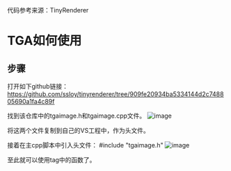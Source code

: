 代码参考来源：TinyRenderer

# TGA如何使用
## 步骤
打开如下github链接：
https://github.com/ssloy/tinyrenderer/tree/909fe20934ba5334144d2c748805690a1fa4c89f

找到该仓库中的tgaimage.h和tgaimage.cpp文件。
![image](https://user-images.githubusercontent.com/65701532/194848889-7e69fdd4-f50c-4fef-ae01-975b180a892d.png)

将这两个文件复制到自己的VS工程中，作为头文件。

接着在主cpp脚本中引入头文件：
#include "tgaimage.h"
![image](https://user-images.githubusercontent.com/65701532/194849833-f4cd2602-dfa7-4d11-93fc-7f9dad708ea4.png)

至此就可以使用tag中的函数了。
